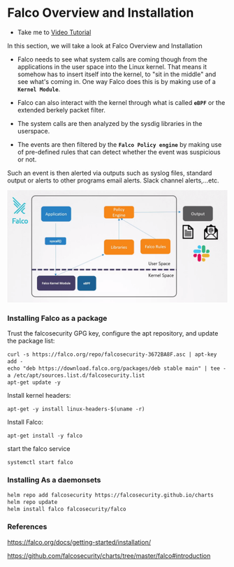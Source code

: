 # Falco Overview and Installation
  - Take me to [Video Tutorial](https://kodekloud.com/courses/1378608/lectures/31704763)

In this section, we will take a look at Falco Overview and Installation


  - Falco needs to see what system calls are coming though from the applications in the user space into the Linux kernel. That means it somehow has to insert itself into the kernel, to "sit in the middle" and see what's coming in. One way Falco does this is by making use of a **`Kernel Module`**.

  -  Falco can also interact with the kernel through what is called **`eBPF`** or the extended berkely packet filter.

  - The system calls are then analyzed by the sysdig libraries in the userspace.

  - The events are then filtered by the **`Falco Policy engine`** by making use of pre-defined rules that can detect whether the event was suspicious or not.

  Such an event is then alerted via outputs such as syslog files, standard output or alerts to other programs email alerts. Slack channel alerts,...etc.

  ![falco2](../../images/falco2.png)


  ### Installing Falco as a package

  Trust the falcosecurity GPG key, configure the apt repository, and update the package list:

    curl -s https://falco.org/repo/falcosecurity-3672BA8F.asc | apt-key add -
    echo "deb https://download.falco.org/packages/deb stable main" | tee -a /etc/apt/sources.list.d/falcosecurity.list
    apt-get update -y

  Install kernel headers:

    apt-get -y install linux-headers-$(uname -r)

  Install Falco:

    apt-get install -y falco

  start the falco service

    systemctl start falco


### Installing As a daemonsets

    helm repo add falcosecurity https://falcosecurity.github.io/charts
    helm repo update
    helm install falco falcosecurity/falco




### References

https://falco.org/docs/getting-started/installation/

https://github.com/falcosecurity/charts/tree/master/falco#introduction
